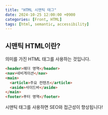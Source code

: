 ```yaml
---
title: "HTML 시맨틱 태그"
date: 2024-10-25 12:00:00 +0900
categories: [Front, HTML]
tags: [html, semantic, accessibility]
---
```


## 시맨틱 HTML이란?

의미를 가진 HTML 태그를 사용하는 것입니다.

```html
<header>헤더 영역</header>
<nav>네비게이션</nav>
<main>
  <article>주요 컨텐츠</article>
  <aside>사이드바</aside>
</main>
<footer>푸터 영역</footer>
```

시맨틱 태그를 사용하면 SEO와 접근성이 향상됩니다!

